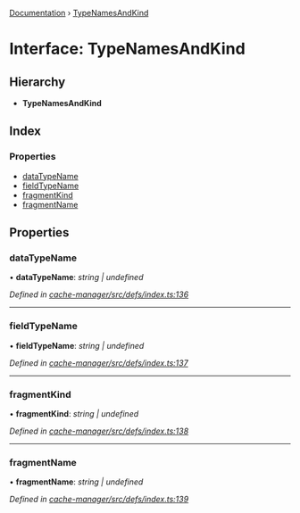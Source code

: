 [Documentation](../README.md) › [TypeNamesAndKind](typenamesandkind.md)

# Interface: TypeNamesAndKind

## Hierarchy

* **TypeNamesAndKind**

## Index

### Properties

* [dataTypeName](typenamesandkind.md#datatypename)
* [fieldTypeName](typenamesandkind.md#fieldtypename)
* [fragmentKind](typenamesandkind.md#fragmentkind)
* [fragmentName](typenamesandkind.md#fragmentname)

## Properties

###  dataTypeName

• **dataTypeName**: *string | undefined*

*Defined in [cache-manager/src/defs/index.ts:136](https://github.com/badbatch/graphql-box/blob/45189bc/packages/cache-manager/src/defs/index.ts#L136)*

___

###  fieldTypeName

• **fieldTypeName**: *string | undefined*

*Defined in [cache-manager/src/defs/index.ts:137](https://github.com/badbatch/graphql-box/blob/45189bc/packages/cache-manager/src/defs/index.ts#L137)*

___

###  fragmentKind

• **fragmentKind**: *string | undefined*

*Defined in [cache-manager/src/defs/index.ts:138](https://github.com/badbatch/graphql-box/blob/45189bc/packages/cache-manager/src/defs/index.ts#L138)*

___

###  fragmentName

• **fragmentName**: *string | undefined*

*Defined in [cache-manager/src/defs/index.ts:139](https://github.com/badbatch/graphql-box/blob/45189bc/packages/cache-manager/src/defs/index.ts#L139)*
